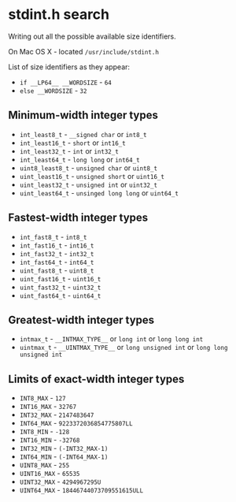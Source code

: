 stdint.h search
===============
Writing out all the possible available size identifiers.

On Mac OS X - located `/usr/include/stdint.h`

List of size identifiers as they appear:

* `if __LP64__ __WORDSIZE` - `64`
* `else __WORDSIZE` - `32`

## Minimum-width integer types
* `int_least8_t` - `__signed char` or `int8_t`
* `int_least16_t` - `short` or `int16_t`
* `int_least32_t` - `int` or `int32_t`
* `int_least64_t` - `long long` or `int64_t`
* `uint8_least8_t` - `unsigned char` or `uint8_t`
* `uint_least16_t` - `unsigned short` or `uint16_t`
* `uint_least32_t` - `unsigned int` or `uint32_t`
* `uint_least64_t` - `unsinged long long` or `uint64_t`

## Fastest-width integer types
* `int_fast8_t` - `int8_t`
* `int_fast16_t` - `int16_t`
* `int_fast32_t` - `int32_t`
* `int_fast64_t` - `int64_t`
* `uint_fast8_t` - `uint8_t`
* `uint_fast16_t` - `uint16_t`
* `uint_fast32_t` - `uint32_t`
* `uint_fast64_t` - `uint64_t`

## Greatest-width integer types
* `intmax_t` - `__INTMAX_TYPE__` or `long int` or `long long int`
* `uintmax_t` - `__UINTMAX_TYPE__` or `long unsigned int` or `long long unsigned int`

## Limits of exact-width integer types
* `INT8_MAX` - `127`
* `INT16_MAX` - `32767`
* `INT32_MAX` - `2147483647`
* `INT64_MAX` - `9223372036854775807LL`
* `INT8_MIN` - `-128`
* `INT16_MIN` - `-32768`
* `INT32_MIN` - `(-INT32_MAX-1)`
* `INT64_MIN` - `(-INT64_MAX-1)`
* `UINT8_MAX` - `255`
* `UINT16_MAX` - `65535`
* `UINT32_MAX` - `4294967295U`
* `UINT64_MAX` - `18446744073709551615ULL`
